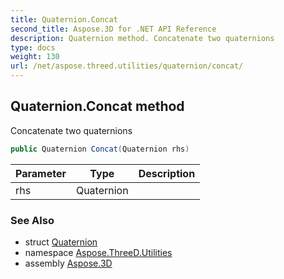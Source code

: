 ```yaml
---
title: Quaternion.Concat
second_title: Aspose.3D for .NET API Reference
description: Quaternion method. Concatenate two quaternions
type: docs
weight: 130
url: /net/aspose.threed.utilities/quaternion/concat/
---
```

## Quaternion.Concat method

Concatenate two quaternions

```csharp
public Quaternion Concat(Quaternion rhs)
```

| Parameter | Type | Description |
| --- | --- | --- |
| rhs | Quaternion |  |

### See Also

* struct [Quaternion](../)
* namespace [Aspose.ThreeD.Utilities](../../../aspose.threed.utilities/)
* assembly [Aspose.3D](../../../)


